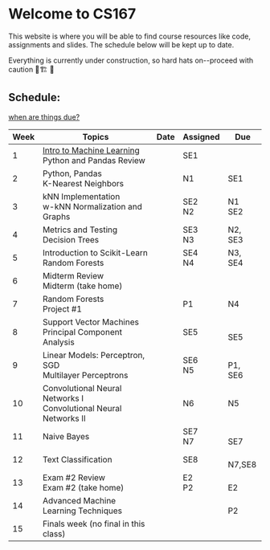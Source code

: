 # Welcome to CS167

This website is where you will be able to find course resources like code, assignments and slides. The schedule below will be kept up to date.

Everything is currently under construction, so hard hats on--proceed with caution 👷🏗️ 🚧
## Schedule:
[when are things due?](/key/)

| Week | Topics                                                               | Date | Assigned | Due      |
|------|----------------------------------------------------------------------|------|----------|----------|
| 1    | [Intro to Machine Learning](/intro2ML/) <br> Python and Pandas Review              |      | SE1 <br>     |          |
| 2    | Python, Pandas <br>K-Nearest Neighbors                               |      | N1  <br>     | SE1  <br>    |
| 3    | kNN Implementation <br>w-kNN Normalization and Graphs                |      | SE2 <br>N2   | N1 <br>SE2   |
| 4    | Metrics and Testing <br>Decision Trees                               |      | SE3 <br>N3   |  N2, SE3 |
| 5    | Introduction to Scikit-Learn <br>Random Forests                      |      | SE4 <br>N4   |  N3, <br>SE4 |
| 6    | Midterm Review <br>Midterm (take home)                               |      |          |          |
| 7    | Random Forests <br>Project #1                                        |      |  P1 <br>     |  N4  <br>    |
| 8    | Support Vector Machines <br>Principal Component Analysis             |      | SE5<br>      |  <br>SE5     |
| 9    | Linear Models: Perceptron, SGD <br>Multilayer Perceptrons            |      | SE6 <br>N5   |  <br>P1, SE6 |
| 10   | Convolutional Neural Networks I <br>Convolutional Neural Networks II |      |  N6<br>      |  N5<br>      |
| 11   | Naive Bayes                                                          |      | SE7<br> N7   |  <br>SE7     |
| 12   | Text Classification                                                  |      | SE8<br>      |  <br>N7,SE8  |
| 13   | Exam #2 Review <br>Exam #2 (take home)                               |      | E2 <br>P2    |  <br>E2      |
| 14   | Advanced Machine Learning Techniques                                 |      |          |  <br>P2      |
| 15   | Finals week (no final in this class)                                 |      |          |          |
